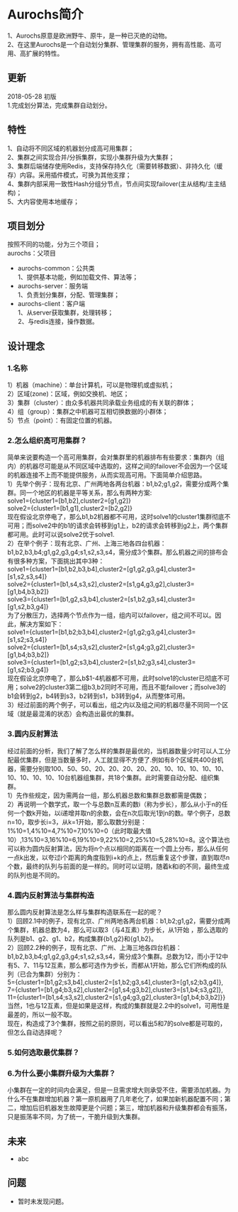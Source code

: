 # Aurochs简介
1、Aurochs原意是欧洲野牛、原牛，是一种已灭绝的动物。<br />
2、在这里Aurochs是一个自动划分集群、管理集群的服务，拥有高性能、高可用、高扩展的特性。<br />

## 更新
2018-05-28 初版 <br />
1.完成划分算法，完成集群自动划分。<br />

## 特性
1、自动将不同区域的机器划分成高可用集群；<br />
2、集群之间实现合并/分拆集群，实现小集群升级为大集群；<br />
3、集群后端储存使用Redis，支持保存持久化（需要转移数据）、非持久化（缓存）内容。采用插件模式，可换为其他支撑；<br />
4、集群内部采用一致性Hash分组分节点，节点间实现failover(主从结构/主主结构)；<br />
5、大内容使用本地缓存；<br />

## 项目划分
按照不同的功能，分为三个项目；<br />
aurochs：父项目<br />
- aurochs-common：公共类<br />
1、提供基本功能，例如加载文件、算法等；<br />
- aurochs-server：服务端<br />
1、负责划分集群，分配、管理集群；<br />
- aurochs-client：客户端<br />
1、从server获取集群，处理转移；<br />
2、与redis连接，操作数据。<br />

## 设计理念
### 1.名称
1）机器（machine）：单台计算机，可以是物理机或虚拟机；<br />
2）区域(zone)：区域，例如交换机、地区；<br />
3）集群（cluster）：由众多机器共同承载业务组成的有关联的群体；<br />
4）组（group）：集群之中机器可互相切换数据的小群体；<br />
5）节点（point）：有固定位置的机器。<br />
### 2.怎么组织高可用集群？
简单来说要构造一个高可用集群，会对集群里的机器排布有些要求：集群内（组内）的机器尽可能是从不同区域中选取的，这样之间的failover不会因为一个区域的机器连接不上而不能提供服务，从而实现高可用。下面简单介绍思路。<br />
1）先举个例子：现有北京、广州两地各两台机器：b1,b2;g1,g2，需要分成两个集群。同一个地区的机器是平等关系，那么有两种方案:<br />
solve1={cluster1=[b1,b2],cluster2=[g1,g2]} <br />
solve2={cluster1=[b1,g1],cluster2=[b2,g2]} <br />
现在假设北京停电了，那么b1,b2机器都不可用，这时solve1的cluster1集群彻底不可用；而solve2中的b1的请求会转移到g1上，b2的请求会转移到g2上，两个集群都可用。此时可以说solve2优于solve1.<br />
2）在举个例子：现有北京、广州、上海三地各四台机器：b1,b2,b3,b4;g1,g2,g3,g4;s1,s2,s3,s4，需分成3个集群。那么机器之间的排布会有很多种方案，下面挑出其中3种：<br />
solve1={cluster1=[b1,b2,b3,b4],cluster2=[g1,g2,g3,g4],cluster3=[s1,s2,s3,s4]} <br />
solve2={cluster1=[b1,s4,s3,s2],cluster2=[s1,g4,g3,g2],cluster3=[g1,b4,b3,b2]} <br />
solve3={cluster1=[b1,g2,s3,b4],cluster2=[s1,b2,g3,s4],cluster3=[g1,s2,b3,g4]} <br />
为了分散压力，选择两个节点作为一组，组内可以failover，组之间不可以。因此，解决方案如下：<br />
solve1={cluster1=[b1,b2;b3,b4],cluster2=[g1,g2;g3,g4],cluster3=[s1,s2;s3,s4]} <br />
solve2={cluster1=[b1,s4;s3,s2],cluster2=[s1,g4;g3,g2],cluster3=[g1,b4;b3,b2]} <br />
solve3={cluster1=[b1,g2;s3,b4],cluster2=[s1,b2;g3,s4],cluster3=[g1,s2;b3,g4]} <br />
现在假设北京停电了，那么b$1-4机器都不可用，此时solve1的cluster已彻底不可用；solve2的cluster3第二组b3,b2同时不可用，而且不能failover；而solve3的b1会转到g2，b4转到s3，b2转到s1，b3转到g4，从而整体可用。<br />
3）经过前面的两个例子，可以看出，组之内以及组之间的机器尽量不同同一个区域（就是最混淆的状态）会构造出最优的集群。<br />
### 3.圆内反射算法
经过前面的分析，我们了解了怎么样的集群是最优的，当机器数量少时可以人工分配最优集群，但是当数量多时，人工就显得不方便了.例如有8个区域共400台机器，需要分别取100、50、50、20、20、20、20、20、10、10、10、10、10、10、10、10、10、10台机器组集群，共18个集群。此时需要自动分配、组织集群。<br />
1）先作些规定，因为需两台一组，那么机器总数和集群总数都需是偶数；<br />
2）再说明一个数学式，取一个与总数n互素的数i（称为步长），那么从小于n的任何一个数k开始，以i递增并取n的余数，会在n次后取光1到n的数。举个例子，总数n=10，取步长i=3，从k=1开始，那么取数分别是：1%10=1,4%10=4,7%10=7,10%10=0（此时取最大值10）,13%10=3,16%10=6,19%10=9,22%10=2,25%10=5,28%10=8。这个算法也可以称为圆内反射算法，因为将n个点以相同的距离在一个圆上分布，那么从任何一点k出发，以夸过i个距离的角度指到i+k的点上，然后重复这个步骤，直到取尽n个数，最终的队列与前面的是一样的。同时可以证明，随着k和i的不同，最终生成的队列也是不同的。<br />
### 4.圆内反射算法与集群构造
那么圆内反射算法是怎么样与集群构造联系在一起的呢？<br />
1）回顾2.1中的例子，现有北京、广州两地各两台机器：b1,b2;g1,g2，需要分成两个集群，机器总数为4，那么可以取3（与4互素）为步长，从1开始 ，那么选取的队列是b1、g2、g1、b2，构成集群{b1,g2}和{g1,b2}。<br />
2）回顾2.2种的例子，现有北京、广州、上海三地各四台机器：b1,b2,b3,b4;g1,g2,g3,g4;s1,s2,s3,s4，需分成3个集群。总数为12，而小于12中有5、7、11与12互素，那么都可选作为步长，而都从1开始，那么它们所构成的队列（已合为集群）分别为：<br />
5={cluster1=[b1,g2;s3,b4],cluster2=[s1,b2;g3,s4],cluster3=[g1,s2;b3,g4]}, <br />
7={cluster1=[b1,g4;b3,s2],cluster2=[g1,s4;g3,b2],cluster3=[s1,b4;s3,g2]}, <br />
11={cluster1=[b1,s4;s3,s2],cluster2=[s1,g4;g3,g2],cluster3=[g1,b4;b3,b2]}}<br />
当然，1也与12互素，但是如果是这样，构成的集群就是2.2中的solve1，可用性是最差的，所以一般不取。<br />
现在，构造成了3个集群，按照之前的原则，可以看出5和7的solve都是可取的，但怎么自动选择呢？<br />
### 5.如何选取最优集群？


### 6.为什么要小集群升级为大集群？
小集群在一定的时间内会满足，但是一旦需求增大则承受不住，需要添加机器。为什么不在集群增加机器？第一原机器用了几年老化了，如果加新机器配置不同；第二，增加后旧机器发生故障更是个问题；第三，增加机器和升级集群都会有振荡，只是振荡率不同，为了统一，干脆升级到大集群。<br />


## 未来
- abc <br/>

## 问题
- 暂时未发现问题。<br />